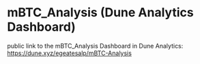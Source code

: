 # mBTC_Analysis (Dune Analytics Dashboard)
public link to the mBTC_Analysis Dashboard in Dune Analytics:
https://dune.xyz/egeatesalp/mBTC-Analysis
